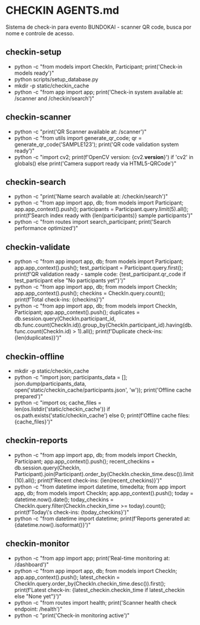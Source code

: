 # CHECKIN AGENTS.md

Sistema de check-in para evento BUNDOKAI - scanner QR code, busca por nome e controle de acesso.

## checkin-setup

- python -c "from models import CheckIn, Participant; print('Check-in models ready')"
- python scripts/setup_database.py
- mkdir -p static/checkin_cache
- python -c "from app import app; print('Check-in system available at: /scanner and /checkin/search')"

## checkin-scanner

- python -c "print('QR Scanner available at: /scanner')"
- python -c "from utils import generate_qr_code; qr = generate_qr_code('SAMPLE123'); print('QR code validation system ready')"
- python -c "import cv2; print(f'OpenCV version: {cv2.__version__}') if 'cv2' in globals() else print('Camera support ready via HTML5-QRCode')"

## checkin-search

- python -c "print('Name search available at: /checkin/search')"
- python -c "from app import app, db; from models import Participant; app.app_context().push(); participants = Participant.query.limit(5).all(); print(f'Search index ready with {len(participants)} sample participants')"
- python -c "from routes import search_participant; print('Search performance optimized')"

## checkin-validate

- python -c "from app import app, db; from models import Participant; app.app_context().push(); test_participant = Participant.query.first(); print(f'QR validation ready - sample code: {test_participant.qr_code if test_participant else \"No participants yet\"}')"
- python -c "from app import app, db; from models import CheckIn; app.app_context().push(); checkins = CheckIn.query.count(); print(f'Total check-ins: {checkins}')"
- python -c "from app import app, db; from models import CheckIn, Participant; app.app_context().push(); duplicates = db.session.query(CheckIn.participant_id, db.func.count(CheckIn.id)).group_by(CheckIn.participant_id).having(db.func.count(CheckIn.id) > 1).all(); print(f'Duplicate check-ins: {len(duplicates)}')"

## checkin-offline

- mkdir -p static/checkin_cache
- python -c "import json; participants_data = []; json.dump(participants_data, open('static/checkin_cache/participants.json', 'w')); print('Offline cache prepared')"
- python -c "import os; cache_files = len(os.listdir('static/checkin_cache')) if os.path.exists('static/checkin_cache') else 0; print(f'Offline cache files: {cache_files}')"

## checkin-reports

- python -c "from app import app, db; from models import CheckIn, Participant; app.app_context().push(); recent_checkins = db.session.query(CheckIn, Participant).join(Participant).order_by(CheckIn.checkin_time.desc()).limit(10).all(); print(f'Recent check-ins: {len(recent_checkins)}')"
- python -c "from datetime import datetime, timedelta; from app import app, db; from models import CheckIn; app.app_context().push(); today = datetime.now().date(); today_checkins = CheckIn.query.filter(CheckIn.checkin_time >= today).count(); print(f'Today\\'s check-ins: {today_checkins}')"
- python -c "from datetime import datetime; print(f'Reports generated at: {datetime.now().isoformat()}')"

## checkin-monitor

- python -c "from app import app; print('Real-time monitoring at: /dashboard')"
- python -c "from app import app, db; from models import CheckIn; app.app_context().push(); latest_checkin = CheckIn.query.order_by(CheckIn.checkin_time.desc()).first(); print(f'Latest check-in: {latest_checkin.checkin_time if latest_checkin else \"None yet\"}')"
- python -c "from routes import health; print('Scanner health check endpoint: /health')"
- python -c "print('Check-in monitoring active')"
